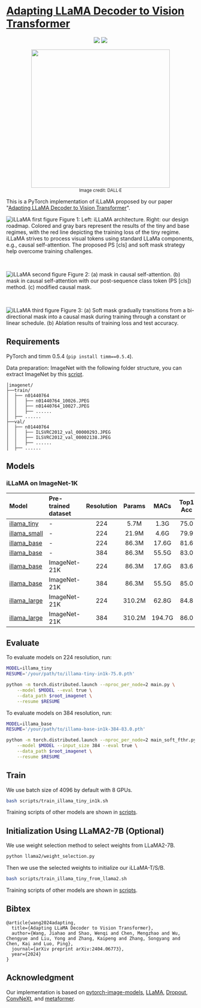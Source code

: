 # [Adapting LLaMA Decoder to Vision Transformer](https://arxiv.org/pdf/2404.06773)

<p align="center">
<a href="https://arxiv.org/pdf/2404.06773" alt="arXiv">
    <img src="https://img.shields.io/badge/arXiv-2404.06773-b31b1b.svg?style=flat" /></a>
<a href="https://huggingface.co/spaces/whyu/MambaOut" alt="Hugging Face Spaces">
    <img src="https://img.shields.io/badge/%F0%9F%A4%97%20Hugging%20Face-Spaces-blue" /></a>
</p>


<p align="center">
<img src="https://github.com/hpcaitech/Open-Sora/assets/48375204/8c6c1428-89e9-41d3-862d-2c2be7d65656" width="370"> <br>
<small>Image credit: DALL·E</small>
</p>


This is a PyTorch implementation of iLLaMA proposed by our paper "[Adapting LLaMA Decoder to Vision Transformer](https://arxiv.org/abs/2404.06773)". 


![iLLaMA first figure](https://github.com/hpcaitech/Open-Sora/assets/48375204/59f7af9a-679c-46ea-a428-c7bf27c0ecea)
Figure 1: Left: iLLaMA architecture. Right: our design roadmap. Colored and gray bars
represent the results of the tiny and base regimes, with the red line depicting the training loss of the
tiny regime. iLLaMA strives to process visual tokens using standard LLaMa components, e.g., causal
self-attention. The proposed PS [cls] and soft mask strategy help overcome training challenges. 

<br>

![iLLaMA second figure](https://github.com/hpcaitech/Open-Sora/assets/48375204/6dffefaa-cb27-49ba-a258-1953bdaa7330)
Figure 2: (a) mask in causal self-attention. (b) mask in causal self-attention with our post-sequence
class token (PS [cls]) method. (c) modified causal mask.

<br>

![iLLaMA third figure](https://github.com/hpcaitech/Open-Sora/assets/48375204/f3b46c50-c807-4997-81d4-257b6168e5f7)
Figure 3: (a) Soft mask gradually transitions from a bi-directional mask into a causal mask during
training through a constant or linear schedule. (b) Ablation results of training loss and test accuracy.



## Requirements
PyTorch and timm 0.5.4 (`pip install timm==0.5.4`).

Data preparation: ImageNet with the following folder structure, you can extract ImageNet by this [script](https://gist.github.com/BIGBALLON/8a71d225eff18d88e469e6ea9b39cef4).

```
│imagenet/
├──train/
│  ├── n01440764
│  │   ├── n01440764_10026.JPEG
│  │   ├── n01440764_10027.JPEG
│  │   ├── ......
│  ├── ......
├──val/
│  ├── n01440764
│  │   ├── ILSVRC2012_val_00000293.JPEG
│  │   ├── ILSVRC2012_val_00002138.JPEG
│  │   ├── ......
│  ├── ......
```


## Models
### iLLaMA on ImageNet-1K
| Model | Pre-trained dataset | Resolution | Params | MACs | Top1 Acc |
| :---     | :---     |   :---:    |  :---: |  :---:  |  :---:  |
| [illama_tiny](https://github.com/techmonsterwang/iLLaMA/releases/download/model/mambaout_femto.pth) | - | 224 | 5.7M | 1.3G | 75.0 |
| [illama_small](https://github.com/techmonsterwang/iLLaMA/releases/download/model/mambaout_tiny.pth) | - | 224 | 21.9M | 4.6G | 79.9 |
| [illama_base](https://github.com/techmonsterwang/iLLaMA/releases/download/model/mambaout_small.pth) | - | 224 | 86.3M | 17.6G | 81.6 |
| [illama_base](https://github.com/techmonsterwang/iLLaMA/releases/download/model/mambaout_small.pth) | - | 384 | 86.3M | 55.5G | 83.0 |
| [illama_base](https://github.com/techmonsterwang/iLLaMA/releases/download/model/mambaout_small.pth) | ImageNet-21K | 224 | 86.3M | 17.6G | 83.6 |
| [illama_base](https://github.com/techmonsterwang/iLLaMA/releases/download/model/mambaout_small.pth) | ImageNet-21K | 384 | 86.3M | 55.5G | 85.0 |
| [illama_large](https://github.com/techmonsterwang/iLLaMA/releases/download/model/mambaout_small.pth) | ImageNet-21K | 224 | 310.2M | 62.8G | 84.8 |
| [illama_large](https://github.com/techmonsterwang/iLLaMA/releases/download/model/mambaout_small.pth) | ImageNet-21K | 384 | 310.2M | 194.7G | 86.0 |




## Evaluate

To evaluate models on 224 resolution, run:

```bash
MODEL=illama_tiny
RESUME='/your/path/to/illama-tiny-in1k-75.0.pth'

python -m torch.distributed.launch --nproc_per_node=2 main.py \
    --model $MODEL --eval true \
    --data_path $root_imagenet \
    --resume $RESUME
```

To evaluate models on 384 resolution, run:

```bash
MODEL=illama_base
RESUME='/your/path/to/illama-base-in1k-384-83.0.pth'

python -m torch.distributed.launch --nproc_per_node=2 main_soft_fthr.py \
    --model $MODEL --input_size 384 --eval true \
    --data_path $root_imagenet \
    --resume $RESUME
```

## Train
We use batch size of 4096 by default with 8 GPUs. 


```bash
bash scripts/train_illama_tiny_in1k.sh
```
Training scripts of other models are shown in [scripts](/scripts/).


## Initialization Using LLaMA2-7B (Optional)
We use weight selection method to select weights from LLaMA2-7B. 

```bash
python llama2/weight_selection.py
```

Then we use the selected weights to initialize our iLLaMA-T/S/B. 

```bash
bash scripts/train_illama_tiny_from_llama2.sh
```
Training scripts of other models are shown in [scripts](/scripts/). 


## Bibtex
```
@article{wang2024adapting,
  title={Adapting LLaMA Decoder to Vision Transformer},
  author={Wang, Jiahao and Shao, Wenqi and Chen, Mengzhao and Wu, Chengyue and Liu, Yong and Zhang, Kaipeng and Zhang, Songyang and Chen, Kai and Luo, Ping},
  journal={arXiv preprint arXiv:2404.06773},
  year={2024}
}
```

## Acknowledgment

Our implementation is based on [pytorch-image-models](https://github.com/huggingface/pytorch-image-models), [LLaMA](https://github.com/meta-llama/llama), [Dropout](https://github.com/facebookresearch/dropout), [ConvNeXt](https://github.com/facebookresearch/ConvNeXt), and [metaformer](https://github.com/sail-sg/metaformer).
